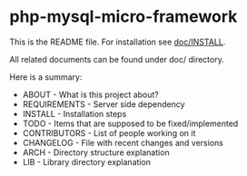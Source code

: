 php-mysql-micro-framework
=========================

This is the README file.
For installation see [doc/INSTALL](php-mysql-micro-framework/master/doc/INSTALL).

All related documents can be found under doc/ directory.

Here is a summary:

- ABOUT           - What is this project about?
- REQUIREMENTS    - Server side dependency
- INSTALL         - Installation steps
- TODO            - Items that are supposed to be fixed/implemented
- CONTRIBUTORS    - List of people working on it
- CHANGELOG       - File with recent changes and versions
- ARCH            - Directory structure explanation
- LIB             - Library directory explanation
